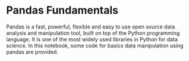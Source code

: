 # Pandas Fundamentals

Pandas is a fast, powerful, flexible and easy to use open source data analysis and manipulation tool, built on top of the Python programming language. It is one of the most widely used libraries in Python for data science. In this notebook, some code for basics data manipulation using pandas are provided.
